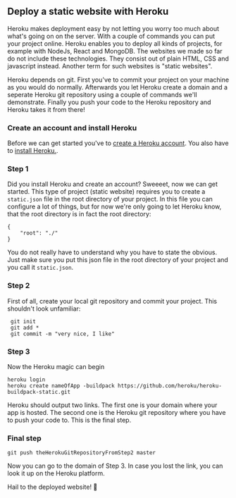 ## Deploy a static website with Heroku

Heroku makes deployment easy by not letting you worry too much about what's going on on the server. With a couple of commands you can put your project online. Heroku enables you to deploy all kinds of projects, for example with NodeJs, React and MongoDB. The websites we made so far do not include these technologies. They consist out of plain HTML, CSS and javascript instead. Another term for such websites is "static websites".

Heroku depends on git. First you've to commit your project on your machine as you would do normally. Afterwards you let Heroku create a domain and a seperate Heroku git repository using a couple of commands we'll demonstrate. Finally you push your code to the Heroku repository and Heroku takes it from there!

### Create an account and install Heroku
Before we can get started you've to [create a Heroku account](https://signup.heroku.com/login?redirect-url=https%3A%2F%2Fid.heroku.com%2Foauth%2Fauthorize%3Fclient_id%3D1e7d4c52-6008-4a73-b132-09abb5d04859%26response_type%3Dcode%26scope%3Dglobal%252Cplatform%26state%3DSFMyNTY.g3QAAAACZAAEZGF0YW0AAAAxaHR0cHM6Ly9kYXNoYm9hcmQuaGVyb2t1LmNvbS9hdXRoL2hlcm9rdS9jYWxsYmFja2QABnNpZ25lZG4GAFfaM_NmAQ.zbhKmh0-YC0M_rzmlb4lN8z4DAJ_E7t57PGgD4oXwVM). You also have to [install Heroku.](https://devcenter.heroku.com/articles/heroku-cli#download-and-install).

### Step 1
Did you install Heroku and create an account? Sweeeet, now we can get started. This type of project (static website) requires you to create a `static.json` file in the root directory of your project. In this file you can configure a lot of things, but for now we're only going to let Heroku know, that the root directory is in fact the root directory:
```
{
    "root": "./"
}
```
You do not really have to understand why you have to state the obvious. Just make sure you put this json file in the root directory of your project and you call it `static.json`.

### Step 2
First of all, create your local git repository and commit your project. This shouldn't look unfamiliar:

```
 git init
 git add *
 git commit -m "very nice, I like"
```
### Step 3
Now the Heroku magic can begin
```
heroku login
heroku create nameOfApp -buildpack https://github.com/heroku/heroku-buildpack-static.git
```
Heroku should output two links. The first one is your domain where your app is hosted. The second one is the Heroku git repository where you have to push your code to. This is the final step.

### Final step

```
git push theHerokuGitRepositoryFromStep2 master
```
Now you can go to the domain of Step 3. In case you lost the link, you can look it up on the Heroku platform.

Hail to the deployed website! :metal: